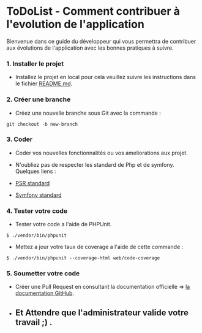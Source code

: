 # ToDoList - Comment contribuer à l'evolution de l'application <br/>

Bienvenue dans ce guide du développeur qui vous permettra de contribuer aux évolutions de l'application avec les bonnes pratiques à suivre.

### 1. Installer le projet

- Installez le projet en local pour cela veuillez suivre les instructions dans le fichier [README.md](README.md).

### 2. Créer une branche

- Créez une nouvelle branche sous Git avec la commande :

```
git checkout -b new-branch
```

### 3. Coder

- Coder vos nouvelles fonctionnalités ou vos ameliorations aux projet.
- N'oubliez pas de respecter les standard de Php et de symfony.
  Quelques liens :

- <a href="https://www.php-fig.org/psr/" target="_blank">PSR standard</a>
- <a href="https://symfony.com/doc/5.4/contributing/code/standards.html" target="_blank">Symfony standard</a>

### 4. Tester votre code

- Tester votre code a l'aide de PHPUnit.

```
$ ./vendor/bin/phpunit
```

- Mettez a jour votre taux de coverage a l'aide de cette commande :

```
$ ./vendor/bin/phpunit --coverage-html web/code-coverage
```

### 5. Soumetter votre code

- Créer une Pull Request en consultant la documentation officielle => [la documentation GitHub](https://docs.github.com/en/github/collaborating-with-pull-requests/proposing-changes-to-your-work-with-pull-requests/about-pull-requests).
- ## Et Attendre que l'administrateur valide votre travail ;) .
